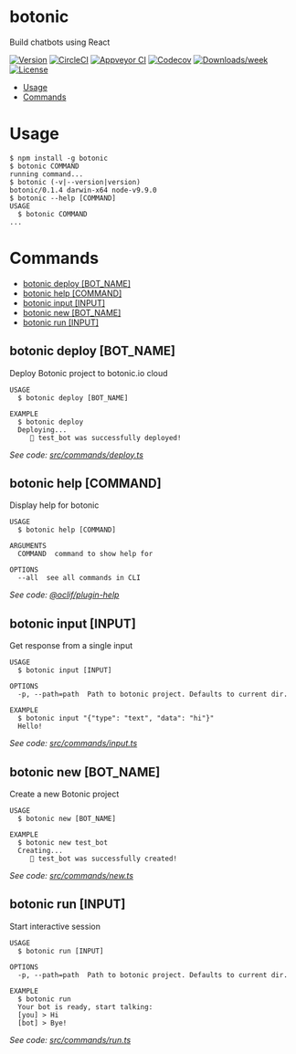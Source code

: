 botonic
=======

Build chatbots using React

[![Version](https://img.shields.io/npm/v/botonic.svg)](https://npmjs.org/package/botonic)
[![CircleCI](https://circleci.com/gh/ericmarcos/botonic/tree/master.svg?style=shield)](https://circleci.com/gh/ericmarcos/botonic/tree/master)
[![Appveyor CI](https://ci.appveyor.com/api/projects/status/github/ericmarcos/botonic?branch=master&svg=true)](https://ci.appveyor.com/project/ericmarcos/botonic/branch/master)
[![Codecov](https://codecov.io/gh/ericmarcos/botonic/branch/master/graph/badge.svg)](https://codecov.io/gh/ericmarcos/botonic)
[![Downloads/week](https://img.shields.io/npm/dw/botonic.svg)](https://npmjs.org/package/botonic)
[![License](https://img.shields.io/npm/l/botonic.svg)](https://github.com/ericmarcos/botonic/blob/master/package.json)

<!-- toc -->
* [Usage](#usage)
* [Commands](#commands)
<!-- tocstop -->
# Usage
<!-- usage -->
```sh-session
$ npm install -g botonic
$ botonic COMMAND
running command...
$ botonic (-v|--version|version)
botonic/0.1.4 darwin-x64 node-v9.9.0
$ botonic --help [COMMAND]
USAGE
  $ botonic COMMAND
...
```
<!-- usagestop -->
# Commands
<!-- commands -->
* [botonic deploy [BOT_NAME]](#botonic-deploy-bot-name)
* [botonic help [COMMAND]](#botonic-help-command)
* [botonic input [INPUT]](#botonic-input-input)
* [botonic new [BOT_NAME]](#botonic-new-bot-name)
* [botonic run [INPUT]](#botonic-run-input)

## botonic deploy [BOT_NAME]

Deploy Botonic project to botonic.io cloud

```
USAGE
  $ botonic deploy [BOT_NAME]

EXAMPLE
  $ botonic deploy
  Deploying...
     🚀 test_bot was successfully deployed!
```

_See code: [src/commands/deploy.ts](https://github.com/hubtype/botonic/blob/v0.1.4/src/commands/deploy.ts)_

## botonic help [COMMAND]

Display help for botonic

```
USAGE
  $ botonic help [COMMAND]

ARGUMENTS
  COMMAND  command to show help for

OPTIONS
  --all  see all commands in CLI
```

_See code: [@oclif/plugin-help](https://github.com/oclif/plugin-help/blob/v1.2.3/src/commands/help.ts)_

## botonic input [INPUT]

Get response from a single input

```
USAGE
  $ botonic input [INPUT]

OPTIONS
  -p, --path=path  Path to botonic project. Defaults to current dir.

EXAMPLE
  $ botonic input "{"type": "text", "data": "hi"}"
  Hello!
```

_See code: [src/commands/input.ts](https://github.com/hubtype/botonic/blob/v0.1.4/src/commands/input.ts)_

## botonic new [BOT_NAME]

Create a new Botonic project

```
USAGE
  $ botonic new [BOT_NAME]

EXAMPLE
  $ botonic new test_bot
  Creating...
     💫 test_bot was successfully created!
```

_See code: [src/commands/new.ts](https://github.com/hubtype/botonic/blob/v0.1.4/src/commands/new.ts)_

## botonic run [INPUT]

Start interactive session

```
USAGE
  $ botonic run [INPUT]

OPTIONS
  -p, --path=path  Path to botonic project. Defaults to current dir.

EXAMPLE
  $ botonic run
  Your bot is ready, start talking:
  [you] > Hi
  [bot] > Bye!
```

_See code: [src/commands/run.ts](https://github.com/hubtype/botonic/blob/v0.1.4/src/commands/run.ts)_
<!-- commandsstop -->
